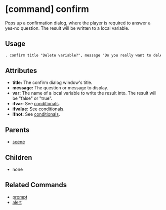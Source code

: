 
# [command] confirm

Pops up a confirmation dialog, where the player is required to answer a yes-no question.
The result will be written to a local variable.

## Usage

```xml
. confirm title "Delete variable?", message "Do you really want to delete this variable?", var the_answer
```

## Attributes

 * **title:** The confirm dialog window's title.
 * **message:** The question or message to display.
 * **var:** The name of a local variable to write the result into. The result will be "false" or "true".
 * **ifvar:** See [conditionals](conditionals.md).
 * **ifvalue:** See [conditionals](conditionals.md).
 * **ifnot:** See [conditionals](conditionals.md).

## Parents

 * [scene](scene.md)

## Children

 * none

## Related Commands

 * [prompt](prompt.md)
 * [alert](alert.md)

